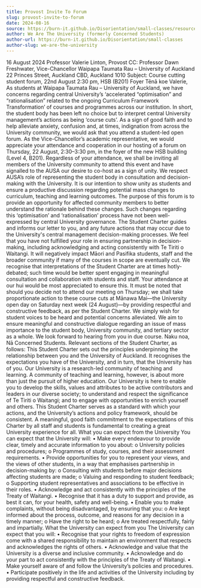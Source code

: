 ```yaml
---
title: Provost Invite To Forum
slug: provost-invite-to-forum
date: 2024-08-16
source: https://burn-it.github.io/Disorientation/small-classes/resources/
author: We Are The University (formerly Concerned Students)
author-url: https://burn-it.github.io/Disorientation/small-classes
author-slug: we-are-the-university
---
```

16 August 2024
Professor Valerie Linton, Provost
CC: Professor Dawn Freshwater, Vice-Chancellor
Waipapa Taumata Rau – University of Auckland
22 Princes Street,
Auckland CBD, Auckland 1010
Subject: Course cutting student forum, 22nd August 2:30 pm, HSB (B201) Foyer
Tēnā koe Valerie,
As students at Waipapa Taumata Rau – University of Auckland, we have concerns
regarding central University’s ‘accelerated “optimisation” and “rationalisation” related
to the ongoing Curriculum Framework Transformation’ of courses and programmes
across our institution. In short, the student body has been left no choice but to
interpret central University management’s actions as being ‘course cuts’.
As a sign of good faith and to help alleviate anxiety, confusion and, at times,
indignation from across the University community, we would ask that you attend a
student-led open forum. As the Vice-Chancellor’s academic representative, we would
appreciate your attendance and cooperation in our hosting of a forum on Thursday,
22 August, 2:30–3:30 pm, in the foyer of the new HSB building (Level 4, B201).
Regardless of your attendance, we shall be inviting all members of the University
community to attend this event and have signalled to the AUSA our desire to co-host
as a sign of unity. We respect AUSA’s role of representing the student body in
consultation and decision-making with the University. It is our intention to show unity
as students and ensure a productive discussion regarding potential mass changes to
curriculum, teaching and learning outcomes.
The purpose of this forum is to provide an opportunity for affected community
members to better understand the rationale behind these changes. Such changes
regarding this ‘optimisation’ and ‘rationalisation’ process have not been well-
expressed by central University governance.
The Student Charter guides and informs our letter to you, and any future actions that
may occur due to the University's central management decision-making processes.
We feel that you have not fulfilled your role in ensuring partnership in decision-
making, including acknowledging and acting consistently with Te Tiriti o Waitangi. It
will negatively impact Māori and Pasifika students, staff and the broader community
if many of the courses in scope are eventually cut.
We recognise that interpretations of the Student Charter are at times hotly-debated;
such time would be better spent engaging in meaningful consultation and
collaboration with students and staff. Your attendance at our hui would be most
appreciated to ensure this.
It must be noted that should you decide not to attend our meeting on Thursday; we
shall take proportionate action to these course cuts at Mānawa Mai—the University
open day on Saturday next week (24 August)—by providing respectful and
constructive feedback, as per the Student Charter. We simply wish for student voices
to be heard and potential concerns alleviated.
We aim to ensure meaningful and constructive dialogue regarding an issue of mass
importance to the student body, University community, and tertiary sector as a whole.
We look forward to hearing from you in due course.
Naku noa,
Nā Concerned Students.
Relevant sections of the Student Charter, as follows:
This Student Charter sets out the principles underpinning the relationship between
you and the University of Auckland. It recognises the expectations you have of the
University, and in turn, that the University has of you.
Our University is a research-led community of teaching and learning. A community of
teaching and learning, however, is about more than just the pursuit of higher
education. Our University is here to enable you to develop the skills, values and
attributes to be active contributors and leaders in our diverse society; to understand
and respect the significance of Te Tiriti o Waitangi; and to engage with opportunities
to enrich yourself and others.
This Student Charter serves as a standard with which your actions, and the
University’s actions and policy framework, should be consistent. A meaningful, good
faith commitment to the expectations of this Charter by all staff and students is
fundamental to creating a great University experience for all.
What you can expect from the University
You can expect that the University will:
• Make every endeavour to provide clear, timely and accurate information to
you about:
o University policies and procedures;
o Programmes of study, courses, and their assessment requirements.
• Provide opportunities for you to represent your views, and the views of other
students, in a way that emphasises partnership in decision-making by:
o Consulting with students before major decisions affecting students are
made;
o Valuing and responding to student feedback;
o Supporting student representatives and associations to be effective in
their roles.
• Acknowledge and act consistently with the principles of the Treaty of Waitangi.
• Recognise that it has a duty to support and provide, as best it can, for your
health, safety and well-being.
• Enable you to make complaints, without being disadvantaged, by ensuring
that you:
o Are kept informed about the process, outcome, and reasons for any
decision in a timely manner;
o Have the right to be heard;
o Are treated respectfully, fairly and impartially.
What the University can expect from you
The University can expect that you will:
• Recognise that your rights to freedom of expression come with a shared
responsibility to maintain an environment that respects and acknowledges the
rights of others.
• Acknowledge and value that the University is a diverse and inclusive
community.
• Acknowledge and do your part to act consistently with the principles of the
Treaty of Waitangi.
• Make yourself aware of and follow the University’s policies and procedures.
• Participate positively in the life and activities of the University including by
providing respectful and constructive feedback.